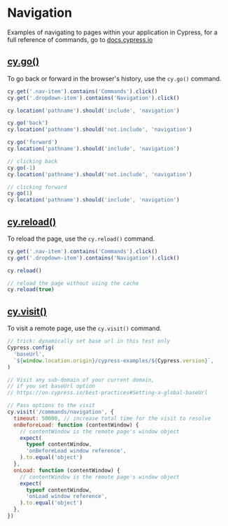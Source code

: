 # Navigation

Examples of navigating to pages within your application in Cypress, for a full reference of commands, go to [docs.cypress.io](https://on.cypress.io/api)

## [cy.go()](https://on.cypress.io/go)

To go back or forward in the browser's history, use the `cy.go()` command.

<!-- fiddle.export cy.go -->

```js
cy.get('.nav-item').contains('Commands').click()
cy.get('.dropdown-item').contains('Navigation').click()

cy.location('pathname').should('include', 'navigation')

cy.go('back')
cy.location('pathname').should('not.include', 'navigation')

cy.go('forward')
cy.location('pathname').should('include', 'navigation')

// clicking back
cy.go(-1)
cy.location('pathname').should('not.include', 'navigation')

// clicking forward
cy.go(1)
cy.location('pathname').should('include', 'navigation')
```

<!-- fiddle-end -->

## [cy.reload()](https://on.cypress.io/reload)

To reload the page, use the `cy.reload()` command.

<!-- fiddle.export cy.reload -->

```js
cy.get('.nav-item').contains('Commands').click()
cy.get('.dropdown-item').contains('Navigation').click()

cy.reload()

// reload the page without using the cache
cy.reload(true)
```

<!-- fiddle-end -->

## [cy.visit()](https://on.cypress.io/visit)

To visit a remote page, use the `cy.visit()` command.

<!-- fiddle.export cy.visit -->

```js
// trick: dynamically set base url in this test only
Cypress.config(
  'baseUrl',
  `${window.location.origin}/cypress-examples/${Cypress.version}`,
)

// Visit any sub-domain of your current domain,
// if you set baseUrl option
// https://on.cypress.io/best-practices#Setting-a-global-baseUrl

// Pass options to the visit
cy.visit('/commands/navigation', {
  timeout: 50000, // increase total time for the visit to resolve
  onBeforeLoad: function (contentWindow) {
    // contentWindow is the remote page's window object
    expect(
      typeof contentWindow,
      'onBeforeLoad window reference',
    ).to.equal('object')
  },
  onLoad: function (contentWindow) {
    // contentWindow is the remote page's window object
    expect(
      typeof contentWindow,
      'onLoad window reference',
    ).to.equal('object')
  },
})
```

<!-- fiddle-end -->
